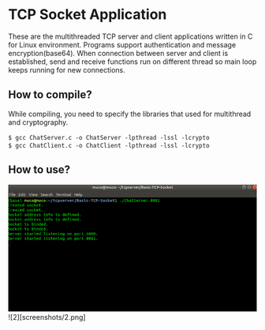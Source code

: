 # TCP Socket Application
These are the multithreaded TCP server and client applications written in C for Linux environment. Programs support authentication and message encryption(base64). When connection between server and client is established, send and receive functions run on different thread so main loop keeps running for new connections.
## How to compile?
While compiling, you need to specify the libraries that used for multithread and cryptography.
```
$ gcc ChatServer.c -o ChatServer -lpthread -lssl -lcrypto
$ gcc ChatClient.c -o ChatClient -lpthread -lssl -lcrypto
```
## How to use?
![1](screenshots/1.png) ![2][screenshots/2.png]
